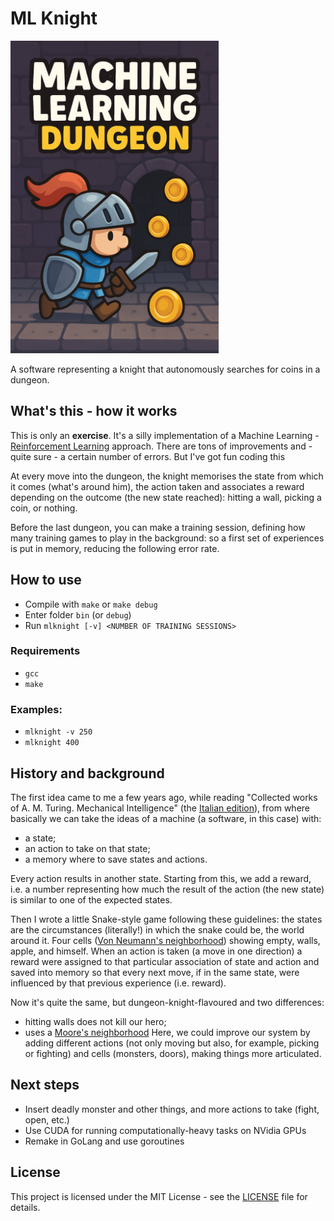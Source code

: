 # ML Knight

<img src="Banner.png" height="500">

A software representing a knight that autonomously searches for coins in a dungeon.

## What's this - how it works
This is only an **exercise**. It's a silly implementation of a Machine Learning - [Reinforcement Learning](https://en.wikipedia.org/wiki/Reinforcement_learning) approach. There are tons of improvements and - quite sure - a certain number of errors. But I've got fun coding this

At every move into the dungeon, the knight memorises the state from which it comes (what's around him), the action taken and associates a reward depending on the outcome (the new state reached): hitting a wall, picking a coin, or nothing.

Before the last dungeon, you can make a training session, defining how many training games to play in the background: so a first set of experiences is put in memory, reducing the following error rate.

## How to use
- Compile with `make` or `make debug`
- Enter folder `bin` (or `debug`)
- Run `mlknight [-v] <NUMBER OF TRAINING SESSIONS>`

### Requirements
- `gcc`
- `make`

### Examples:
- `mlknight -v 250`
- `mlknight 400`

## History and background
The first idea came to me a few years ago, while reading "Collected works of A. M. Turing. Mechanical Intelligence" (the [Italian edition](https://www.bollatiboringhieri.it/libri/alan-m-turing-intelligenza-meccanica-9788833908809/)), from where basically we can take the ideas of a machine (a software, in this case) with:
- a state;
- an action to take on that state;
- a memory where to save states and actions.

Every action results in another state.
Starting from this, we add a reward, i.e. a number representing how much the result of the action (the new state) is similar to one of the expected states.

Then I wrote a little Snake-style game following these guidelines: the states are the circumstances (literally!) in which the snake could be, the world around it. Four cells ([Von Neumann's neighborhood](https://en.wikipedia.org/wiki/Von_Neumann_neighborhood)) showing empty, walls, apple, and himself.
When an action is taken (a move in one direction) a reward were assigned to that particular association of state and action and saved into memory so that every next move, if in the same state, were influenced by that previous experience (i.e. reward).

Now it's quite the same, but dungeon-knight-flavoured and two differences:
- hitting walls does not kill our hero;
- uses a [Moore's neighborhood](https://en.wikipedia.org/wiki/Moore_neighborhood)
Here, we could improve our system by adding different actions (not only moving but also, for example, picking or fighting) and cells (monsters, doors), making things more articulated.

## Next steps
- Insert deadly monster and other things, and more actions to take (fight, open, etc.) 
- Use CUDA for running computationally-heavy tasks on NVidia GPUs
- Remake in GoLang and use goroutines

## License
This project is licensed under the MIT License - see the [LICENSE](LICENSE) file for details.
